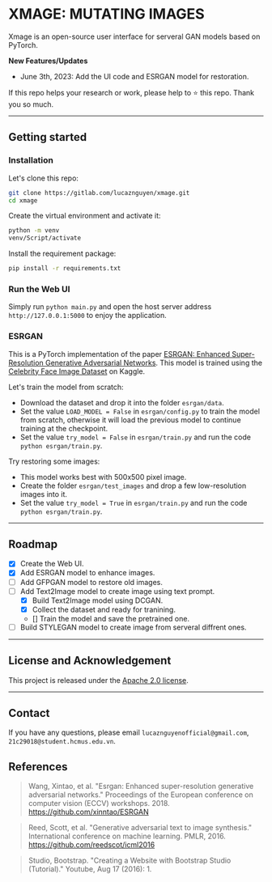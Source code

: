# XMAGE: MUTATING IMAGES
Xmage is an open-source user interface for serveral GAN models based on PyTorch.

**New Features/Updates**
- June 3th, 2023: Add the UI code and ESRGAN model for restoration.

If this repo helps your research or work, please help to ⭐ this repo. Thank you so much.

---

## Getting started
### Installation

Let's clone this repo:
```bash
git clone https://gitlab.com/lucaznguyen/xmage.git
cd xmage
```

Create the virtual environment and activate it:
```bash
python -m venv
venv/Script/activate
```

Install the requirement package:
```bash
pip install -r requirements.txt
```

### Run the Web UI

Simply run `python main.py` and open the host server address `http://127.0.0.1:5000` to enjoy the application.

### ESRGAN

This is a PyTorch implementation of the paper [ESRGAN: Enhanced Super-Resolution Generative Adversarial Networks](https://arxiv.org/abs/1809.00219). This model is trained using the [Celebrity Face Image Dataset](https://www.kaggle.com/datasets/vishesh1412/celebrity-face-image-dataset) on Kaggle.

Let's train the model from scratch:
- Download the dataset and drop it into the folder `esrgan/data`.
- Set the value `LOAD_MODEL = False` in `esrgan/config.py` to train the model from scratch, otherwise it will load the previous model to continue training at the checkpoint.
- Set the value `try_model = False` in `esrgan/train.py` and run the code `python esrgan/train.py`.

Try restoring some images:
- This model works best with 500x500 pixel image.
- Create the folder `esrgan/test_images` and drop a few low-resolution images into it.
- Set the value `try_model = True` in `esrgan/train.py` and run the code `python esrgan/train.py`.

---

## Roadmap

- [x] Create the Web UI.
- [x] Add ESRGAN model to enhance images.
- [ ] Add GFPGAN model to restore old images.
- [ ] Add Text2Image model to create image using text prompt.
  - [x] Build Text2Image model using DCGAN.
  - [x] Collect the dataset and ready for tranining.
  - [] Train the model and save the pretrained one.
- [ ] Build STYLEGAN model to create image from serveral diffrent ones.

---

## License and Acknowledgement

This project is released under the [Apache 2.0 license](LICENSE).<br>

---

## Contact

If you have any questions, please email `lucaznguyenofficial@gmail.com`, `21c29018@student.hcmus.edu.vn`.

## References

> Wang, Xintao, et al. "Esrgan: Enhanced super-resolution generative adversarial networks." Proceedings of the European conference on computer vision (ECCV) workshops. 2018. <https://github.com/xinntao/ESRGAN> 

> Reed, Scott, et al. "Generative adversarial text to image synthesis." International conference on machine learning. PMLR, 2016. <https://github.com/reedscot/icml2016>

> Studio, Bootstrap. "Creating a Website with Bootstrap Studio (Tutorial)." Youtube, Aug 17 (2016): 1.
